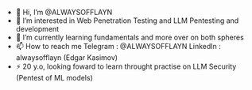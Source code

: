 - 👋 Hi, I’m @ALWAYSOFFLAYN
- 👀 I’m interested in Web Penetration Testing and LLM Pentesting and development
- 🌱 I’m currently learning fundamentals and more over on both spheres
- 📫 How to reach me
   Telegram : @ALWAYSOFFLAYN
   LinkedIn : alwaysofflayn (Edgar Kasimov)
- ⚡ 20 y.o, looking foward to learn throught practise on LLM Security (Pentest of ML models)
